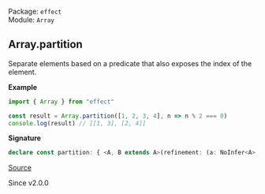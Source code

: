 Package: `effect`<br />
Module: `Array`<br />

## Array.partition

Separate elements based on a predicate that also exposes the index of the element.

**Example**

```ts
import { Array } from "effect"

const result = Array.partition([1, 2, 3, 4], n => n % 2 === 0)
console.log(result) // [[1, 3], [2, 4]]
```

**Signature**

```ts
declare const partition: { <A, B extends A>(refinement: (a: NoInfer<A>, i: number) => a is B): (self: Iterable<A>) => [excluded: Array<Exclude<A, B>>, satisfying: Array<B>]; <A>(predicate: (a: NoInfer<A>, i: number) => boolean): (self: Iterable<A>) => [excluded: Array<A>, satisfying: Array<A>]; <A, B extends A>(self: Iterable<A>, refinement: (a: A, i: number) => a is B): [excluded: Array<Exclude<A, B>>, satisfying: Array<B>]; <A>(self: Iterable<A>, predicate: (a: A, i: number) => boolean): [excluded: Array<A>, satisfying: Array<A>]; }
```

[Source](https://github.com/Effect-TS/effect/tree/main/packages/effect/src/Array.ts#L2625)

Since v2.0.0